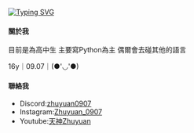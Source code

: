 <a href="https://git.io/typing-svg"><img src="https://readme-typing-svg.demolab.com?font=Fira+Code&pause=1000&color=351AF7&width=435&lines=Hi%2C+I'm+Zhuyuan.;The+Owner+of++ZhuyuanPractice;Here+is+my+Official+Github+Account" alt="Typing SVG" />
</a>

#### 關於我

目前是為高中生
主要寫Python為主 偶爾會去碰其他的語言

16y｜09.07｜(●'◡'●)

#### 聯絡我
- Discord:[zhuyuan0907](https://discord.com/users/550998924626886691)
- Instagram:[Zhuyuan_0907](https://www.instagram.com/zhuyuan_0907/)
- Youtube:[天神Zhuyuan](https://www.youtube.com/channel/UC8d14R1jSFpogkPSEkOMLxQ)

